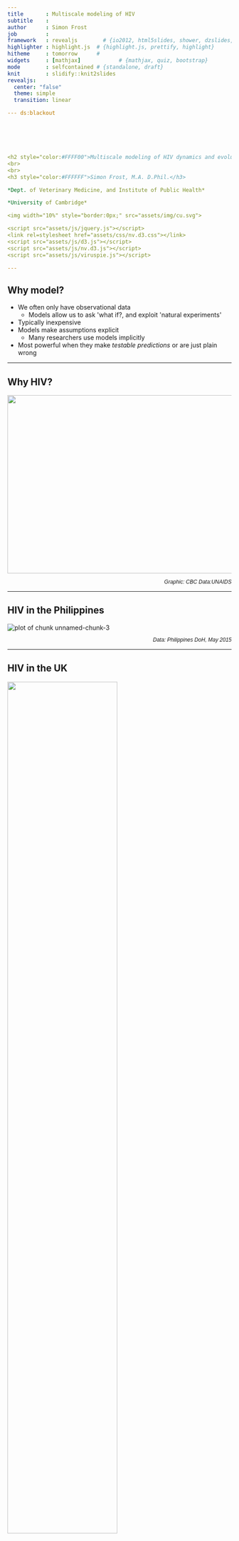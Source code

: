 ```yaml
---
title       : Multiscale modeling of HIV
subtitle    : 
author      : Simon Frost
job         : 
framework   : revealjs        # {io2012, html5slides, shower, dzslides, ...}
highlighter : highlight.js  # {highlight.js, prettify, highlight}
hitheme     : tomorrow      # 
widgets     : [mathjax]            # {mathjax, quiz, bootstrap}
mode        : selfcontained # {standalone, draft}
knit        : slidify::knit2slides
revealjs: 
  center: "false"
  theme: simple
  transition: linear

--- ds:blackout






<h2 style="color:#FFFF00">Multiscale modeling of HIV dynamics and evolution</h2>
<br>
<br>
<h3 style="color:#FFFFFF">Simon Frost, M.A. D.Phil.</h3>

*Dept. of Veterinary Medicine, and Institute of Public Health*

*University of Cambridge*

<img width="10%" style="border:0px;" src="assets/img/cu.svg">

<script src="assets/js/jquery.js"></script>
<link rel=stylesheet href="assets/css/nv.d3.css"></link>
<script src="assets/js/d3.js"></script>
<script src="assets/js/nv.d3.js"></script>
<script src="assets/js/viruspie.js"></script>

---
```


## Why model?

- We often only have observational data
  - Models allow us to ask 'what if?, and exploit 'natural experiments'
- Typically inexpensive
- Models make assumptions explicit
  - Many researchers use models implicitly
- Most powerful when they make *testable predictions* or are just plain wrong

---

## Why HIV?

<div>
<!-- IMAGEMAP START-->
<script>
function Switch(picname,location) {
    document.images[picname].src = location;
}
</script>
<img src="assets/img/aids1.jpg" width="780" height="400" usemap="#aids-imagemap" name="map" border=0 alt="" style="border:0px;"/>
<map name="aids-imagemap">
<area shape="rect" coords="5,13,194,40" href="" onMouseOver="Switch('map','assets/img/aids1.jpg')">
<area shape="rect" coords="198,13,388,40" href="" onMouseOver="Switch('map','assets/img/aids2.jpg')">
<area shape="rect" coords="392,13,582,40" href="" onMouseOver="Switch('map','assets/img/aids3.jpg')">
<area shape="rect" coords="586,13,776,40" href="" onMouseOver="Switch('map','assets/img/aids4.jpg')">
</map>
<!-- IMAGEMAP END-->
</div>

<div style="font-family: Arial; font-size: 12px;" align="right">
<p><em>Graphic: CBC Data:UNAIDS</em></p>
</div>


---

## HIV in the Philippines

<img src="assets/fig/unnamed-chunk-3-1.png" title="plot of chunk unnamed-chunk-3" alt="plot of chunk unnamed-chunk-3" style=border:0px; />

<div style="font-family: Arial; font-size: 12px;" align="right">
<p><em>Data: Philippines DoH, May 2015</em></p>
</div>

---

## HIV in the UK

<img src="assets/img/ukhiv.png" style="border: 0px;" width="70%">

<div style="font-family: Arial; font-size: 12px;" align="right">
<p><em>PHE (2014) HIV in the United Kingdom</em></p>
</div>

---

## HIV drug resistance

- HIV treatment has reduced the number of deaths due to HIV
- However, treatment is associated with **acquired drug resistance**
    - Emerges in response to therapy
- At the population level, we also observed **transmitted drug resistance**
  - Individuals are infected with resistant virus
- We can sequence part of the viral genome to tell whether it is resistant or not

---

## HIV is the most sequenced virus

<div id="viruspie" width="900px" height="600px" >
	<svg width="800" height="500" style="font-family: 'xkcd';font-size: 20px;"></svg>
</div>

---

## HIV as a model evolutionary system

- In addition to there being a vast amount of data, HIV can also tell us about evolutionary processes
- HIV has a short generation time
  - Population dynamics within the individual can occur on a short timescale
- HIV has a high mutation rate
- There is a large number of infected cells within a typical infected person
- HIV is *measurably evolving*

---

## The within-host life cycle of HIV

<img src="assets/img/perelson_1996.png" style="border: 0px;" width="70%">

<div style="font-family: Arial; font-size: 12px;" align="right">
<p><em>Perelson (1996)</em></p>
</div>

---

## Multiple scales and HIV

- Within an infected cell
- Within pockets of target cells
- Within an organ
- Between organs
- Between pairs of individuals
- Within a population of individuals
- At the global level

---

## Examples

- Evolution of drug resistance
- Evolution of immune escape
  - Humoral responses
  - Cellular responses
- Molecular epidemiology

---

## Evolution of resistance to AZT

- AZT was the first antiviral agent to be licensed for treatment of HIV
- Although CD4+ counts recovered, the virus rebounded


<br>
<img src="assets/img/aztdynamics.png" style="border: 0px;" width="70%">

<div style="font-family: Arial; font-size: 12px;" align="right">
<p><em>McLean and Nowak (1992)</em></p>
</div>

---

## Resistance higher with higher doses

<br>
<img src="assets/img/aztresistance.png" style="border: 0px;" width="70%">

<div style="font-family: Arial; font-size: 12px;" align="right">
<p><em>McLean and Nowak (1992)</em></p>
</div>

---

## Resistance and dose

<img src="assets/fig/unnamed-chunk-4-1.png" title="plot of chunk unnamed-chunk-4" alt="plot of chunk unnamed-chunk-4" style=border:0px; />

<div style="font-family: Arial; font-size: 12px;" align="right">
<p><em>Model from: McLean and Nowak (1992)</em></p>
</div>

---

## Stochastic versus deterministic

- Treatment response varies between individual
- Many biological models are deterministic in nature
  - Model takes the form of differential equations
  - Variability between individuals reflects biological variation
- Variation could arise simply through chance effects

---

## Evolution of resistance to 3TC

- 3TC or lamivudine was the second drug to be licensed
- High level resistance can be achieved through mutations at a single site in the reverse transcriptase

<br>
<img src="assets/img/nontams.png" style="border: 0px;" width="50%">

<div style="font-family: Arial; font-size: 12px;" align="right">
<p>http://hivdb.stanford.edu/pages/3DStructures/rt.html</p>
</div>

---

## Evolution of M184I/V

<iframe src="m184v.html" style="border:0px;" width="800px" height="600px"></iframe>

---

## Within-host evolution of M184

<img src="assets/img/m184v.jpg" style="border: 0px;" width="80%">

<div style="font-family: Arial; font-size: 12px;" align="right">
<p><em>Frost et al. J. Virol. 2000</em></p>
</div>

---

## Rise of M184V

<img src="assets/img/m184v_line.jpg" style="border: 0px;" width="80%">

<div style="font-family: Arial; font-size: 12px;" align="right">
<p><em>Frost et al. J. Virol. 2000</em></p>
</div>

---

## Mutation-selection balance

- Prior to therapy, resistant mutations exist at *mutation-selection balance*
- Population genetics theory tells us that there can be random fluctuations due to genetic drift
- The extent of these fluctuations can be captured by the concept of an *effective population size* or $N_e$

---

## Fluctuations in M184V/I before therapy

![plot of chunk unnamed-chunk-5](assets/fig/unnamed-chunk-5-1.png) 


---

## Why stochastic?

- There are *hundreds of millions* of infected cells in a typical HIV-infected person
- How can stochasticity be important when the population size is so large?

---

## Within host metapopulation dynamics

<img src="assets/img/metapop.jpg" style="border: 0px;" width="40%">

<div style="font-family: Arial; font-size: 12px;" align="right">
<p><em>Frost et al. PNAS 2001</em></p>
</div>

---

## Model

- Implications:
  - Repeated founder effects result in low effective population sizes

<img src="assets/img/metapop_eqn.gif" style="border: 0px;" width="40%">

- Predictions:
  - There should be fine-scale spatial structure
  - Within subpopulations, there should be evidence of founder effects

---

## Testing for spatial differentiation

- $F_{ST}$: the fraction of genetic variation *within* subpopulations relative to *total* variation
- Under a metapopulation model:

<br>

$$
F_{ST} = \frac{k+N_s x}{k(1+N_sx)} \approx \frac{1}{k}
$$

---

## Evidence for micro-scale spatial differentiation

<br>

<div>
<table frame="hsides" rules="groups" id="table-1">
                           <thead id="thead-1">
                              <tr id="tr-1">
                                 <th rowspan="1" colspan="1" id="th-1">Patient</th>
                                 <th rowspan="1" colspan="1" id="th-2">Pulps</th>
                                 <th rowspan="1" colspan="1" id="th-3">Between-pulp
                                    variation</th>
                                 <th rowspan="1" colspan="1" id="th-4">Total variation </th>
                                 <th rowspan="1" colspan="1" id="th-5"><em>F</em><sub>ST</sub>
                                                                   </th>
                              </tr>
                           </thead>
                           <tbody align="center" id="tbody-1" class="table-center">
                              <tr id="tr-2">
                                 <td id="td-1">B</td>
                                 <td id="td-2">3</td>
                                 <td id="td-3">1.453</td>
                                 <td id="td-4">2.446</td>
                                 <td id="td-5">0.594
                                    
                                 </td>
                              </tr>
                              <tr id="tr-3">
                                 <td id="td-6">L</td>
                                 <td id="td-7">4</td>
                                 <td id="td-8">0.836</td>
                                 <td id="td-9">2.266</td>
                                 <td id="td-10">0.369
                                    
                                 </td>
                              </tr>
                              <tr id="tr-4">
                                 <td id="td-11">M</td>
                                 <td id="td-12">2</td>
                                 <td id="td-13">−0.041</td>
                                 <td id="td-14">2.380</td>
                                 <td id="td-15">−0.017<sup>ns</sup></td>
                              </tr>
                              <tr id="tr-5">
                                 <td id="td-16">N</td>
                                 <td id="td-17">2</td>
                                 <td id="td-18">0.055</td>
                                 <td id="td-19">0.706</td>
                                 <td id="td-20">0.078
                                    
                                 </td>
                              </tr>
                              <tr id="tr-6">
                                 <td id="td-21">P</td>
                                 <td id="td-22">5</td>
                                 <td id="td-23">0.463</td>
                                 <td id="td-24">2.154</td>
                                 <td id="td-25">0.215
                                    
                                 </td>
                              </tr>
                              <tr id="tr-7">
                                 <td id="td-26">S</td>
                                 <td id="td-27">4</td>
                                 <td id="td-28">0.146</td>
                                 <td id="td-29">1.629</td>
                                 <td id="td-30">0.090</td>
                              </tr>
                           </tbody>
                        </table>
</div>

---

## Testing for founder effects

- Under neutrality, for a constant population size at equilibrium:

<img src="assets/img/tajdeqn.png" style="border: 0px;" width="40%">

- Tajima's D compares the estimates of $\theta$ obtained from pairwise distances and from segregating sites:
  - $D<0$: e.g. population bottleneck
  - $D=0$: e.g. constant population size
  - $D>0$: e.g. population contraction

---

## Evidence for local founder effects

<img src="assets/img/tajd.jpg" style="border: 0px;" width="60%">

<div style="font-family: Arial; font-size: 12px;" align="right">
<p><em>Frost et al. (2001) PNAS</em></p>
</div>

---

## Transmission and reversion of drug resistance

<img src="assets/img/transmittedresistance.jpg" style="border: 0px;" width="80%">

<div style="font-family: Arial; font-size: 12px;" align="right">
<p><em>Little, Frost et al. J. Virol. (2008)</em></p>
</div>

---

## Reversion of transmitted resistance

<img src="assets/img/k103n.jpg" style="border: 0px;" width="80%">

<div style="font-family: Arial; font-size: 12px;" align="right">
<p><em>Little, Frost et al. J. Virol. (2008)</em></p>
</div>

---

## Resistant mutants are 'fit'

<img src="assets/img/k103rc.jpg" style="border: 0px;" width="70%">

<div style="font-family: Arial; font-size: 12px;" align="right">
<p><em>Little, Frost et al. J. Virol. (2008)</em></p>
</div>

---

## Summary

- Acquired resistance can emerge rapidly
  - Pre-existing, but variable, resistant virus
  - Decreasing wild-type viruses results in more target cells, facilitating the emergence of resistance
- Transmitted fitness may revert slowly
- Given rapid escape and slow reversion, we would expect transmitted resistance to be very common
  - Transmitted resistance is rarer than expected, possibly due to lower transmission rates

---

## Escape from immune responses

- In addition to selection by antiviral agents, there is also selection from the adaptive immune response
  - Humoral (antibody) responses
  - Cellular (cytotoxic T lymphocyte, CTL) responses
- What are the dynamics of escape *within* infected individuals?
- How is this affected by transmission *between* individuals?

---

## Dynamics of antibody responses

<img src="assets/img/abreview.png" style="border: 0px;" width="60%">

<div style="font-family: Arial; font-size: 12px;" align="right">
<p><em>Frost et al. Curr. Opin. HIV AIDS (2008)</em></p>
</div>

---

## Measuring antibody responses

<img src="assets/img/monogram.png" style="border: 0px;" width="80%">

---

## Within-host antibody responses

<img src="assets/img/neut2.png" style="border: 0px;" width="50%">

<div style="font-family: Arial; font-size: 12px;" align="right">
<p><em>Frost et al. PNAS (2005)</em></p>
</div>

---

## Variation between individuals

<img src="assets/img/neut3.png" style="border: 0px;" width="85%">

<div style="font-family: Arial; font-size: 12px;" align="right">
<p><em>Frost et al. PNAS (2005)</em></p>
</div>

---

## Modelling escape from antibody responses

- It was long perceived that antibodies are ineffective in controlling HIV
- Some individuals *do* mount powerful responses
  - Too little, too late

<img src="assets/img/hs97.png" style="border: 0px;" width="50%">

<div style="font-family: Arial; font-size: 12px;" align="right">
<p><em>Haraguchi and Sasaki (1997)</em></p>
</div>

---

## Model results

<img src="assets/img/modelneut.png" style="border: 0px;" width="50%">

<div style="font-family: Arial; font-size: 12px;" align="right">
<p><em>Little, Frost et al. PNAS (2005)</em></p>
</div>

---

## Cross-reactivity and escape

<img src="assets/img/modelneut2.png" style="border: 0px;" width="85%">

<div style="font-family: Arial; font-size: 12px;" align="right">
<p><em>Little, Frost et al. PNAS (2005)</em></p>
</div>

---

## Cellular responses

- Another important arm of the adaptive immune response is the cytotoxic T lymphocyte (CTL) response
- CTLs recognise infected cells, as these cells present viral peptides at their surface
- HIV can escape specific CTL responses through a small number of mutations
- On transmission with an escape mutant:
  - Mutant will revert back to wild type (if mutant is not recognised)
  - Mutant will remain (if mutant is recognised)
- These lead to complex dynamics, depending on the transmission rate

---

## CTL responses and escape

<img src="assets/img/poon2007fig2.png" style="border: 0px;" width="85%">

<div style="font-family: Arial; font-size: 12px;" align="right">
<p><em>Poon et al. PLoS Path 2007</em></p>
</div>

---

## Model predictions

- Evolution at the population level reflects the 'averaging' over multiple individuals
- Variation within the individual is affected by the transmission rate

---

## Capturing selection pressure

- A common bioinformatic approach to detecting selection is to compare $dN$ and $dS$:
  - $dN$: the rate of *nonsynonymous* or amino acid changing mutations
  - $dS$: the rate of *synonymous* or amino acid preserving mutations
- The relative rates of $dN$ and $dS$ are informative about different types of selection

---

## Capturing within- and between-host variation

- Between-host variation:
  - $dN$ and $dS$ counted along the viral phylogeny
- Within-host variation
  - Compare nonsynonymous and synonymous *mixtures*

---

## What are mixtures?

- When we sequence a sample of blood from an infected person, we actually sequence a *swarm* of different variants
- Variation in this swarm can be detected by mixtures

<br>

<img src="assets/img/mix.png" width="40%" style="border:0px;">

---

## Why are mixtures important?

<img src="assets/img/mixsweep.png" width="70%" style="border: 0px;">

---

## Selection pressures within and between hosts

<img src="assets/img/hivrtdnds.png" width="50%" style="border: 0px;">

<div style="font-family: Arial; font-size: 12px;" align="right">
<p><em>Poon et al. PLoS Path 2007</em></p>
</div>

---

## Selection on CTL epitopes

<img src="assets/img/hivrtmix.png" width="80%" style="border: 0px;">

<div style="font-family: Arial; font-size: 12px;" align="right">
<p><em>Poon et al. PLoS Path 2007</em></p>
</div>

---

## Conclusions

- Our ability to understand what goes on *within* the HIV infected individual is attributable to increased data
  - Availability of therapy
  - Sequence data
  - Phenotypic data
  - Modeling has moved from being 'data-free' to one which is data-intensive
- HIV evolution and dynamics occurs at the 'front line' within the individual, and variation at the population level reflects averaging over the selection pressures from many hosts

--- ds:blackout

<h2 style="color:#FFFFFF">Acknowledgements</h2>

<div style="color:#FFFFFF">

- Too many to list, but especially
  - Angela McLean
  - Sergei Kosakovsky Pond
  - Art Poon
  - Doug Richman
  
</div>

<br>

<h3 style="color:#FFFFFF">Funding</h2>

<img src="assets/img/mrc.png" width="20%" style="border: 0px;">




